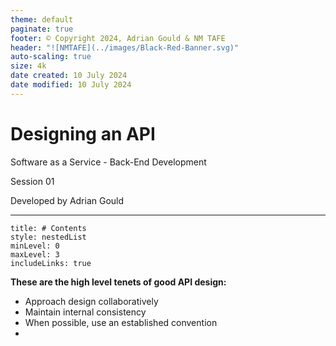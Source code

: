 ```yaml
---
theme: default
paginate: true
footer: © Copyright 2024, Adrian Gould & NM TAFE
header: "![NMTAFE](../images/Black-Red-Banner.svg)"
auto-scaling: true
size: 4k
date created: 10 July 2024
date modified: 10 July 2024
---
```


# Designing an API

Software as a Service - Back-End Development

Session 01

Developed by Adrian Gould

---

```table-of-contents
title: # Contents
style: nestedList
minLevel: 0
maxLevel: 3
includeLinks: true
```

**These are the high level tenets of good API design:**

- Approach design collaboratively
- Maintain internal consistency
- When possible, use an established convention
- 
